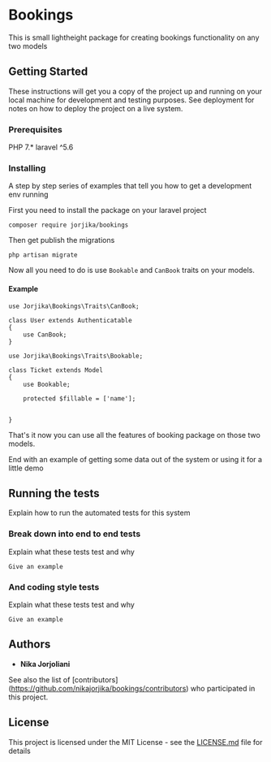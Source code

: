 # Bookings

This is small lightheight package for creating bookings functionality on any two models

## Getting Started

These instructions will get you a copy of the project up and running on your local machine for development and testing purposes. See deployment for notes on how to deploy the project on a live system.

### Prerequisites

PHP 7.*
laravel ^5.6

### Installing

A step by step series of examples that tell you how to get a development env running

First you need to install the package on your laravel project
```
composer require jorjika/bookings
```
Then get publish the migrations

```
php artisan migrate
```

Now all you need to do is use ```Bookable``` and ```CanBook``` traits on your models. 

#### Example
```
use Jorjika\Bookings\Traits\CanBook;

class User extends Authenticatable
{
    use CanBook;
}
```
```
use Jorjika\Bookings\Traits\Bookable;

class Ticket extends Model
{
    use Bookable;

    protected $fillable = ['name'];


}
```
That's it now you can use all the features of booking package on those two models.


End with an example of getting some data out of the system or using it for a little demo

## Running the tests

Explain how to run the automated tests for this system

### Break down into end to end tests

Explain what these tests test and why

```
Give an example
```

### And coding style tests

Explain what these tests test and why

```
Give an example
```

## Authors

* **Nika Jorjoliani**

See also the list of [contributors] (https://github.com/nikajorjika/bookings/contributors) who participated in this project.

## License

This project is licensed under the MIT License - see the [LICENSE.md](LICENSE.md) file for details

